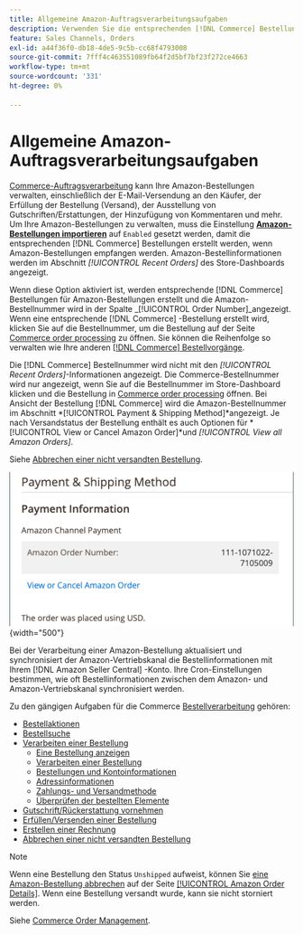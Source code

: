 ```yaml
---
title: Allgemeine Amazon-Auftragsverarbeitungsaufgaben
description: Verwenden Sie die entsprechenden [!DNL Commerce] Bestellungen, die für Amazon-Bestellungen erstellt wurden, um die Bestellaktivität und -verarbeitung im [!UICONTROL Commerce] -Admin zu verwalten.
feature: Sales Channels, Orders
exl-id: a44f36f0-db18-4de5-9c5b-cc68f4793008
source-git-commit: 7fff4c463551089fb64f2d5bf7bf23f272ce4663
workflow-type: tm+mt
source-wordcount: '331'
ht-degree: 0%

---
```


# Allgemeine Amazon-Auftragsverarbeitungsaufgaben

[Commerce-Auftragsverarbeitung](https://experienceleague.adobe.com/docs/commerce-admin/stores-sales/order-management/orders/order-processing.html#process-an-order) kann Ihre Amazon-Bestellungen verwalten, einschließlich der E-Mail-Versendung an den Käufer, der Erfüllung der Bestellung (Versand), der Ausstellung von Gutschriften/Erstattungen, der Hinzufügung von Kommentaren und mehr. Um Ihre Amazon-Bestellungen zu verwalten, muss die Einstellung [**Amazon-Bestellungen importieren**](./order-settings.md) auf `Enabled` gesetzt werden, damit die entsprechenden [!DNL Commerce] Bestellungen erstellt werden, wenn Amazon-Bestellungen empfangen werden. Amazon-Bestellinformationen werden im Abschnitt *[!UICONTROL Recent Orders]* des Store-Dashboards angezeigt.

Wenn diese Option aktiviert ist, werden entsprechende [!DNL Commerce] Bestellungen für Amazon-Bestellungen erstellt und die Amazon-Bestellnummer wird in der Spalte _[!UICONTROL Order Number]_angezeigt. Wenn eine entsprechende [!DNL Commerce] -Bestellung erstellt wird, klicken Sie auf die Bestellnummer, um die Bestellung auf der Seite [Commerce order processing](https://experienceleague.adobe.com/docs/commerce-admin/stores-sales/order-management/orders/order-processing.html#process-an-order) zu öffnen. Sie können die Reihenfolge so verwalten wie Ihre anderen [[!DNL Commerce] Bestellvorgänge](https://experienceleague.adobe.com/docs/commerce-admin/stores-sales/order-management/orders/order-processing.html#process-an-order).

Die [!DNL Commerce] Bestellnummer wird nicht mit den _[!UICONTROL Recent Orders]_-Informationen angezeigt. Die Commerce-Bestellnummer wird nur angezeigt, wenn Sie auf die Bestellnummer im Store-Dashboard klicken und die Bestellung in [Commerce order processing](https://experienceleague.adobe.com/docs/commerce-admin/stores-sales/order-management/orders/order-processing.html#process-an-order) öffnen. Bei Ansicht der Bestellung [!DNL Commerce] wird die Amazon-Bestellnummer im Abschnitt *[!UICONTROL Payment & Shipping Method]*angezeigt. Je nach Versandstatus der Bestellung enthält es auch Optionen für *[!UICONTROL View or Cancel Amazon Order]*und *[!UICONTROL View all Amazon Orders]*.

Siehe [Abbrechen einer nicht versandten Bestellung](./cancel-unshipped-order.md).

![Amazon-Bestellinformationen in Commerce-Reihenfolge](assets/amazon-order-number-payment-info.png){width="500"}

Bei der Verarbeitung einer Amazon-Bestellung aktualisiert und synchronisiert der Amazon-Vertriebskanal die Bestellinformationen mit Ihrem [!DNL Amazon Seller Central] -Konto. Ihre Cron-Einstellungen bestimmen, wie oft Bestellinformationen zwischen dem Amazon- und Amazon-Vertriebskanal synchronisiert werden.

Zu den gängigen Aufgaben für die Commerce [Bestellverarbeitung](https://experienceleague.adobe.com/docs/commerce-admin/stores-sales/order-management/orders/order-processing.html#process-an-order) gehören:

- [Bestellaktionen](https://experienceleague.adobe.com/docs/commerce-admin/stores-sales/order-management/orders/orders.html#actions)
- [Bestellsuche](https://experienceleague.adobe.com/docs/commerce-admin/stores-sales/order-management/orders/orders.html#order-search)
- [Verarbeiten einer Bestellung](https://experienceleague.adobe.com/docs/commerce-admin/stores-sales/order-management/orders/order-processing.html#process-an-order)
   - [Eine Bestellung anzeigen](https://experienceleague.adobe.com/docs/commerce-admin/stores-sales/order-management/orders/order-processing.html#process-an-order#view-an-order)
   - [Verarbeiten einer Bestellung](https://experienceleague.adobe.com/docs/commerce-admin/stores-sales/order-management/orders/order-processing.html#process-an-order#process-an-order)
   - [Bestellungen und Kontoinformationen](https://experienceleague.adobe.com/docs/commerce-admin/stores-sales/order-management/orders/order-processing.html#process-an-order#order-and-account-information)
   - [Adressinformationen](https://experienceleague.adobe.com/docs/commerce-admin/stores-sales/order-management/orders/order-processing.html#process-an-order#address-information)
   - [Zahlungs- und Versandmethode](https://experienceleague.adobe.com/docs/commerce-admin/stores-sales/order-management/orders/order-processing.html#process-an-order#payment--shipping-method)
   - [Überprüfen der bestellten Elemente](https://experienceleague.adobe.com/docs/commerce-admin/stores-sales/order-management/orders/order-processing.html#process-an-order#review-items-ordered)
- [Gutschrift/Rückerstattung vornehmen](https://experienceleague.adobe.com/docs/commerce-admin/stores-sales/order-management/credit-memos/credit-memo-create.html)
- [Erfüllen/Versenden einer Bestellung](https://experienceleague.adobe.com/docs/commerce-admin/stores-sales/order-management/shipments.html#create-a-shipment)
- [Erstellen einer Rechnung](https://experienceleague.adobe.com/docs/commerce-admin/stores-sales/order-management/invoices.html#create-an-invoice)
- [Abbrechen einer nicht versandten Bestellung](./cancel-unshipped-order.md)

>[!NOTE]
>
>Wenn eine Bestellung den Status `Unshipped` aufweist, können Sie [eine Amazon-Bestellung abbrechen](./cancel-unshipped-order.md) auf der Seite [[!UICONTROL Amazon Order Details]](./amazon-order-details.md). Wenn eine Bestellung versandt wurde, kann sie nicht storniert werden.

Siehe [Commerce Order Management](https://experienceleague.adobe.com/docs/commerce-admin/stores-sales/introduction.html#order-management-and-operations).
